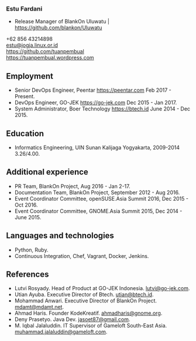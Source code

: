 ### Estu Fardani

- Release Manager of BlankOn Uluwatu | https://github.com/blankon/Uluwatu

+62 856 43214898  
estu@jogja.linux.or.id  
https://github.com/tuanpembual  
https://tuanpembual.wordpress.com

## Employment

- Senior DevOps Engineer, Peentar https://peentar.com Feb 2017 - Present.
- DevOps Engineer, GO-JEK https://go-jek.com Dec 2015 - Jan 2017.
- System Administrator, Boer Technology https://btech.id June 2014 - Dec 2015.

## Education

- Informatics Engineering, UIN Sunan Kalijaga Yogyakarta, 2009-2014 3.26/4.00.

## Additional experience

- PR Team, BlankOn Project, Aug 2016 - Jan 2-17.
- Documentation Team, BlankOn Project, September 2012 - Aug 2016.
- Event Coordinator Committee, openSUSE.Asia Summit 2016, Dec 2015 - Oct 2016.
- Event Coordinator Committee, GNOME.Asia Summit 2015, Dec 2014 - June 2015.

## Languages and technologies

- Python, Ruby.
- Continuous Integration, Chef, Vagrant, Docker, Jenkins.

## References

- Lutvi Rosyady. Head of Product at GO-JEK Indonesia. lutvi@go-jek.com.
- Utian Ayuba. Executive Director of Btech. utian@btech.id.
- Mohammad Anwari. Executive Director of BlankOn Project. mdamt@mdamt.net.
- Ahmad Haris. Founder KodeKreatif. ahmadharis@gnome.org.
- Deny Prasetyo. Java Dev. jasoet87@gmail.com.
- M. Iqbal Jalaluddin. IT Supervisor of Gameloft South-East Asia. muhammad.jalaluddin@gameloft.com.
